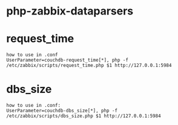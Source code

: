 # php-zabbix-dataparsers

# request_time

```
how to use in .conf
UserParameter=couchdb-request_time[*], php -f /etc/zabbix/scripts/request_time.php $1 http://127.0.0.1:5984
```

# dbs_size

```
how to use in .conf:
UserParameter=couchdb-dbs_size[*], php -f /etc/zabbix/scripts/dbs_size.php $1 http://127.0.0.1:5984
```
